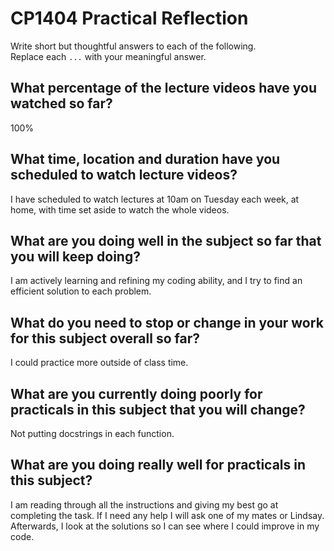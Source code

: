 # CP1404 Practical Reflection

Write short but thoughtful answers to each of the following.  
Replace each `...` with your meaningful answer.

## What percentage of the lecture videos have you watched so far?

100%

## What time, location and duration have you scheduled to watch lecture videos?

I have scheduled to watch lectures at 10am on Tuesday each week, at home, with time set aside to watch the whole videos.

## What are you doing well in the subject so far that you will keep doing?

I am actively learning and refining my coding ability, and I try to find an efficient solution to each problem. 

## What do you need to stop or change in your work for this subject overall so far?

I could practice more outside of class time.

## What are you currently doing poorly for practicals in this subject that you will change?

Not putting docstrings in each function.

## What are you doing really well for practicals in this subject?

I am reading through all the instructions and giving my best go at completing the task. If I need any help I will ask one of my mates or Lindsay. Afterwards, I look at the solutions so I can see where I could improve in my code.
